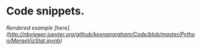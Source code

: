 
# Code snippets. #

*Rendered example [here]. (http://nbviewer.jupyter.org/github/keenangraham/Code/blob/master/Python/MergeVizStat.ipynb)*
